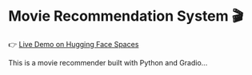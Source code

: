 # Movie Recommendation System 🎬

👉 [Live Demo on Hugging Face Spaces](https://huggingface.co/spaces/makunno/movie-recommender)

This is a movie recommender built with Python and Gradio...

